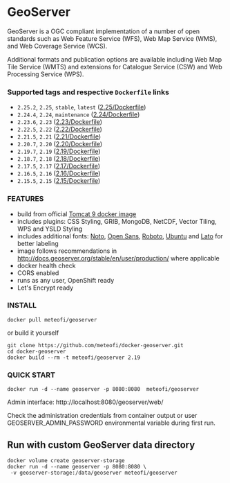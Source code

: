 # GeoServer
GeoServer is a OGC compliant implementation of a number of open standards such as Web Feature Service (WFS), Web Map Service (WMS), and Web Coverage Service (WCS).

Additional formats and publication options are available including Web Map Tile Service (WMTS) and extensions for Catalogue Service (CSW) and Web Processing Service (WPS).

### Supported tags and respective **`Dockerfile`** links
* `2.25.2`, `2.25`, `stable`, `latest` ([2.25/Dockerfile](https://github.com/meteofi/docker-geoserver/blob/master/2.25/Dockerfile))
* `2.24.4`, `2.24`, `maintenance` ([2.24/Dockerfile](https://github.com/meteofi/docker-geoserver/blob/master/2.24/Dockerfile))
* `2.23.6`, `2.23` ([2.23/Dockerfile](https://github.com/meteofi/docker-geoserver/blob/master/2.23/Dockerfile))
* `2.22.5`, `2.22` ([2.22/Dockerfile](https://github.com/meteofi/docker-geoserver/blob/master/2.22/Dockerfile))
* `2.21.5`, `2.21` ([2.21/Dockerfile](https://github.com/meteofi/docker-geoserver/blob/master/2.21/Dockerfile))
* `2.20.7`, `2.20` ([2.20/Dockerfile](https://github.com/meteofi/docker-geoserver/blob/master/2.20/Dockerfile))
* `2.19.7`, `2.19` ([2.19/Dockerfile](https://github.com/meteofi/docker-geoserver/blob/master/2.19/Dockerfile))
* `2.18.7`, `2.18` ([2.18/Dockerfile](https://github.com/meteofi/docker-geoserver/blob/master/2.18/Dockerfile))
* `2.17.5`, `2.17` ([2.17/Dockerfile](https://github.com/meteofi/docker-geoserver/blob/master/2.17/Dockerfile))
* `2.16.5`, `2.16` ([2.16/Dockerfile](https://github.com/meteofi/docker-geoserver/blob/master/2.16/Dockerfile))
* `2.15.5`, `2.15` ([2.15/Dockerfile](https://github.com/meteofi/docker-geoserver/blob/master/2.15/Dockerfile))

### FEATURES
* build from official [Tomcat 9 docker image](https://hub.docker.com/_/tomcat)
* includes plugins: CSS Styling, GRIB, MongoDB, NetCDF, Vector Tiling, WPS and YSLD Styling 
* includes additional fonts: [Noto](https://www.google.com/get/noto/), [Open Sans](https://fonts.google.com/specimen/Open+Sans), [Roboto](https://fonts.google.com/specimen/Roboto), [Ubuntu](https://fonts.google.com/specimen/Ubuntu) and [Lato](https://fonts.google.com/specimen/Lato) for better labeling
* image follows recommendations in http://docs.geoserver.org/stable/en/user/production/ where applicable
* docker health check
* CORS enabled
* runs as any user, OpenShift ready
* Let's Encrypt ready

### INSTALL
```
docker pull meteofi/geoserver
```

or build it yourself
```
git clone https://github.com/meteofi/docker-geoserver.git
cd docker-geoserver
docker build --rm -t meteofi/geoserver 2.19
```

### QUICK START
```
docker run -d --name geoserver -p 8080:8080  meteofi/geoserver
```
Admin interface: http://localhost:8080/geoserver/web/

Check the administration credentials from container output or user GEOSERVER_ADMIN_PASSWORD environmental variable during first run.

## Run with custom GeoServer data directory
```
docker volume create geoserver-storage
docker run -d --name geoserver -p 8080:8080 \
 -v geoserver-storage:/data/geoserver meteofi/geoserver
```

